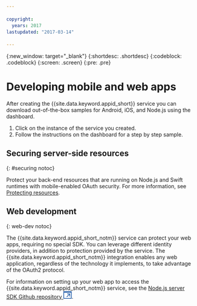 ```yaml
---

copyright:
  years: 2017
lastupdated: "2017-03-14"

---
```


{:new_window: target="_blank"}
{:shortdesc: .shortdesc}
{:codeblock: .codeblock}
{:screen: .screen}
{:pre: .pre}

# Developing mobile and web apps

After creating the {{site.data.keyword.appid_short}} service you can download out-of-the-box samples for Android, iOS, and Node.js using the dashboard.
 1. Click on the instance of the service you created.
 2. Follow the instructions on the dashboard for a step by step sample.


## Securing server-side resources
{: #securing notoc}

Protect your back-end resources that are running on Node.js and Swift runtimes with mobile-enabled OAuth security. For more information, see [Protecting resources](/docs/services/appid/protecting-resources.html).


## Web development
{: web-dev notoc}

The {{site.data.keyword.appid_short_notm}} service can protect your web apps, requiring no special SDK. You can leverage different identity providers, in addition to protection provided by the service. The {{site.data.keyword.appid_short_notm}} integration enables any web application, regardless of the technology it implements, to take advantage of the OAuth2 protocol.

For information on setting up your web app to access the {{site.data.keyword.appid_short_notm}} service, see the <a href="https://github.com/ibm-cloud-security/appid-serversdk-nodejs" target="_blank">Node.js server SDK Github repository <img src="../../icons/launch-glyph.svg" alt="External link icon"></a>.
